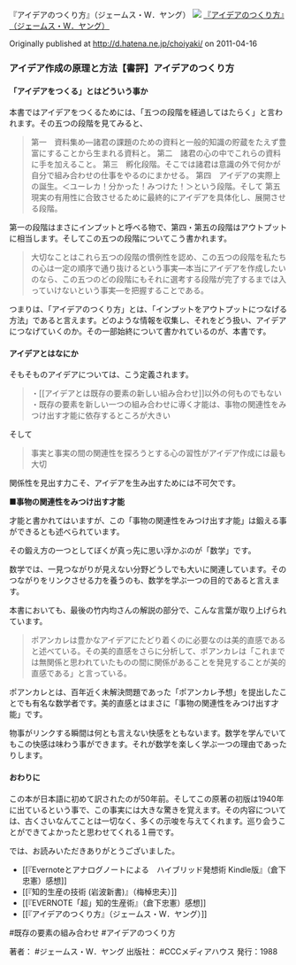 『アイデアのつくり方』（ジェームス・W．ヤング）
![](https://images-na.ssl-images-amazon.com/images/I/51cWVtqch8L._SX322_BO1204203200_.jpg)
[『アイデアのつくり方』（ジェームス・W．ヤング）](http://www.amazon.co.jp/exec/obidos/asin/4484881047/choiyaki81-22/)

Originally published at http://d.hatena.ne.jp/choiyaki/ on 2011-04-16

### アイデア作成の原理と方法【書評】アイデアのつくり方

#### 「アイデアをつくる」とはどういう事か

本書ではアイデアをつくるためには、「五つの段階を経過してはたらく」と言われます。その五つの段階を見てみると、

> 第一　資料集め—諸君の課題のための資料と一般的知識の貯蔵をたえず豊富にすることから生まれる資料と。
> 第二　諸君の心の中でこれらの資料に手を加えること。
> 第三　孵化段階。そこでは諸君は意識の外で何かが自分で組み合わせの仕事をやるのにまかせる。
> 第四　アイデアの実際上の誕生。＜ユーレカ！分かった！みつけた！＞という段階。そして
> 第五　現実の有用性に合致させるために最終的にアイデアを具体化し、展開させる段階。

第一の段階はまさにインプットと呼べる物で、第四・第五の段階はアウトプットに相当します。そしてこの五つの段階についてこう書かれます。

> 大切なことはこれら五つの段階の慣例性を認め、この五つの段階を私たちの心は一定の順序で通り抜けるという事実—本当にアイデアを作成したいのなら、この五つのどの段階にもそれに選考する段階が完了するまでは入っていけないという事実—を把握することである。

つまりは、「アイデアのつくり方」とは、「インプットをアウトプットにつなげる方法」であると言えます。どのような情報を収集し、それをどう扱い、アイデアにつなげていくのか。その一部始終について書かれているのが、本書です。

#### アイデアとはなにか

そもそものアイデアについては、こう定義されます。

> ・[[アイデアとは既存の要素の新しい組み合わせ]]以外の何ものでもない
> ・既存の要素を新しい一つの組み合わせに導く才能は、事物の関連性をみつけ出す才能に依存するところが大きい

そして

> 事実と事実の間の関連性を探ろうとする心の習性がアイデア作成には最も大切

関係性を見出す力こそ、アイデアを生み出すためには不可欠です。

**■事物の関連性をみつけ出す才能**

才能と書かれてはいますが、この「事物の関連性をみつけ出す才能」は鍛える事ができるとも述べられています。

その鍛え方の一つとしてぼくが真っ先に思い浮かぶのが「数学」です。

数学では、一見つながりが見えない分野どうしでも大いに関連しています。そのつながりをリンクさせる力を養うのも、数学を学ぶ一つの目的であると言えます。

本書においても、最後の竹内均さんの解説の部分で、こんな言葉が取り上げられています。

> ポアンカレは豊かなアイデアにたどり着くのに必要なのは美的直感であると述べている。その美的直感をさらに分析して、ポアンカレは「これまでは無関係と思われていたものの間に関係があることを発見することが美的直感である」と言っている。

ポアンカレとは、百年近く未解決問題であった「ポアンカレ予想」を提出したことでも有名な数学者です。美的直感とはまさに「事物の関連性をみつけ出す才能」です。

物事がリンクする瞬間は何とも言えない快感をともないます。数学を学んでいてもこの快感は味わう事ができます。それが数学を楽しく学ぶ一つの理由であったりします。

#### おわりに

この本が日本語に初めて訳されたのが50年前。そしてこの原著の初版は1940年に出ているという事で、この事実には大きな驚きを覚えます。その内容については、古くさいなんてことは一切なく、多くの示唆を与えてくれます。巡り会うことができてよかったと思わせてくれる１冊です。

では、お読みいただきありがとうございました。

- [[『Evernoteとアナログノートによる　ハイブリッド発想術 Kindle版』（倉下忠憲）感想]]
- [[『知的生産の技術 (岩波新書)』（梅棹忠夫）]]
- [[『EVERNOTE「超」知的生産術』（倉下忠憲）感想]]
- [[『アイデアのつくり方』（ジェームス・W．ヤング）]]

#既存の要素の組み合わせ #アイデアのつくり方   

著者： #ジェームス・W．ヤング
出版社： #CCCメディアハウス
発行：1988